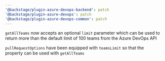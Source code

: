 ```yaml
---
'@backstage/plugin-azure-devops-backend': patch
'@backstage/plugin-azure-devops': patch
'@backstage/plugin-azure-devops-common': patch
---
```


`getAllTeams` now accepts an optional `limit` parameter which can be used to return more than the default limit of 100 teams from the Azure DevOps API

`pullRequestOptions` have been equipped with `teamsLimit` so that the property can be used with `getAllTeams`

